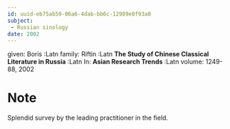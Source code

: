 ```yaml
---
id: uuid-eb75ab59-06a6-4dab-bb6c-12989e0f93a0
subject: 
 - Russian sinology
date: 2002
---
```


given: Boris :Latn
family: Riftin :Latn
**The Study of Chinese Classical Literature in Russia** :Latn
In: 
**Asian Research Trends** :Latn
volume: 1249-88, 2002
# Note
Splendid survey by the leading practitioner in the field.